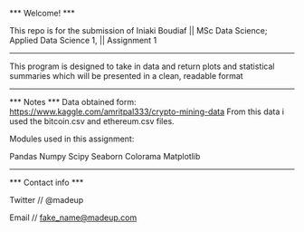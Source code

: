 
*** Welcome! ***

This repo is for the submission of 
Iniaki Boudiaf || MSc Data Science; Applied Data Science 1,
               || Assignment 1
_______________________________________________________________

This program is designed to take in data and return plots and statistical summaries which will be presented in a clean, readable format

_______________________________________________________________
*** Notes ***
Data obtained form: https://www.kaggle.com/amritpal333/crypto-mining-data 
From this data i used the bitcoin.csv and ethereum.csv files.

Modules used in this assignment:

Pandas
Numpy
Scipy
Seaborn
Colorama
Matplotlib
_______________________________________________________________
*** Contact info ***

Twitter // @madeup

Email // fake_name@madeup.com


